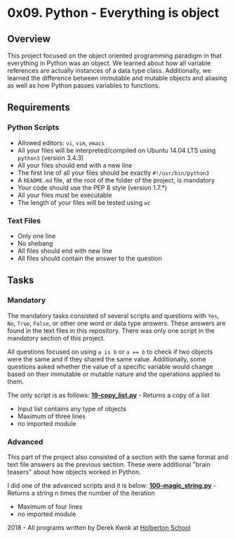 # 0x09. Python - Everything is object

## Overview
This project focused on the object oriented programming paradigm in that everything in Python was an object. We learned about how all variable references are actually instances of a data type class. Additionally, we learned the difference between immutable and mutable objects and aliasing as well as how Python passes variables to functions.

## Requirements
### Python Scripts
* Allowed editors: `vi`, `vim`, `emacs`
* All your files will be interpreted/compiled on Ubuntu 14.04 LTS using `python3` (version 3.4.3)
* All your files should end with a new line
* The first line of all your files should be exactly `#!/usr/bin/python3`
* A `README.md` file, at the root of the folder of the project, is mandatory
* Your code should use the PEP 8 style (version 1.7.*)
* All your files must be executable
* The length of your files will be tested using `wc`

### Text Files
* Only one line
* No shebang
* All files should end with new line
* All files should contain the answer to the question

## Tasks
### Mandatory
The mandatory tasks consisted of several scripts and questions with `Yes`, `No`, `True`, `False`, or other one word or data type answers. These answers are found in the text files in this repository. There was only one script in the mandatory section of this project.

All questions focused on using `a is b` or `a == b` to check if two objects were the same and if they shared the same value. Additionally, some questions asked whether the value of a specific variable would change based on their immutable or mutable nature and the operations applied to them.

The only script is as follows:
**[19-copy_list.py](19-copy_list.py)** - Returns a copy of a list
* Input list contains any type of objects
* Maximum of three lines
* no imported module

### Advanced
This part of the project also consisted of a section with the same format and text file answers as the previous section. These were additional "brain teasers" about how objects worked in Python.

I did one of the advanced scripts and it is below:
**[100-magic_string.py](100-magic_string.py)** - Returns a string n times the number of the iteration
* Maximum of four lines
* no imported module

2018 - All programs written by Derek Kwok at [Holberton School](https://www.holbertonschool.com/)